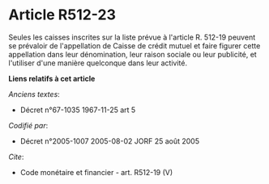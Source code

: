 # Article R512-23

Seules les caisses inscrites sur la liste prévue à l'article R. 512-19 peuvent se prévaloir de l'appellation de Caisse de
crédit mutuel et faire figurer cette appellation dans leur dénomination, leur raison sociale ou leur publicité, et l'utiliser
d'une manière quelconque dans leur activité.

**Liens relatifs à cet article**

_Anciens textes_:

  - Décret n°67-1035 1967-11-25 art 5

_Codifié par_:

  - Décret n°2005-1007 2005-08-02 JORF 25 août 2005

_Cite_:

  - Code monétaire et financier - art. R512-19 (V)
